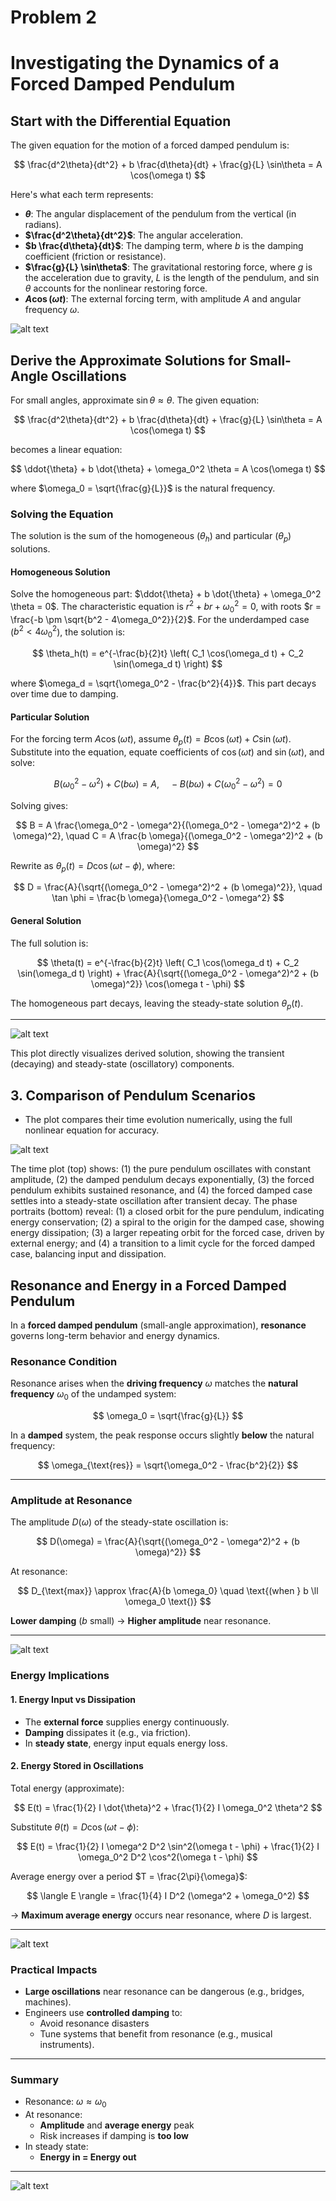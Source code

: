 # Problem 2

# Investigating the Dynamics of a Forced Damped Pendulum


##  Start with the Differential Equation

The given equation for the motion of a forced damped pendulum is:

$$
\frac{d^2\theta}{dt^2} + b \frac{d\theta}{dt} + \frac{g}{L} \sin\theta = A \cos(\omega t)
$$

Here's what each term represents:

- **$\theta$**: The angular displacement of the pendulum from the vertical (in radians).
- **$\frac{d^2\theta}{dt^2}$**: The angular acceleration.
- **$b \frac{d\theta}{dt}$**: The damping term, where $b$ is the damping coefficient (friction or resistance).
- **$\frac{g}{L} \sin\theta$**: The gravitational restoring force, where $g$ is the acceleration due to gravity, $L$ is the length of the pendulum, and $\sin\theta$ accounts for the nonlinear restoring force.
- **$A \cos(\omega t)$**: The external forcing term, with amplitude $A$ and angular frequency $\omega$.


![alt text](image-13.png)


##  Derive the Approximate Solutions for Small-Angle Oscillations

For small angles, approximate $\sin\theta \approx \theta$. The given equation:

$$
\frac{d^2\theta}{dt^2} + b \frac{d\theta}{dt} + \frac{g}{L} \sin\theta = A \cos(\omega t)
$$

becomes a linear equation:

$$
\ddot{\theta} + b \dot{\theta} + \omega_0^2 \theta = A \cos(\omega t)
$$

where $\omega_0 = \sqrt{\frac{g}{L}}$ is the natural frequency.

### Solving the Equation

The solution is the sum of the homogeneous ($\theta_h$) and particular ($\theta_p$) solutions.

#### Homogeneous Solution

Solve the homogeneous part: $\ddot{\theta} + b \dot{\theta} + \omega_0^2 \theta = 0$. The characteristic equation is $r^2 + b r + \omega_0^2 = 0$, with roots $r = \frac{-b \pm \sqrt{b^2 - 4\omega_0^2}}{2}$. For the underdamped case ($b^2 < 4\omega_0^2$), the solution is:

$$
\theta_h(t) = e^{-\frac{b}{2}t} \left( C_1 \cos(\omega_d t) + C_2 \sin(\omega_d t) \right)
$$

where $\omega_d = \sqrt{\omega_0^2 - \frac{b^2}{4}}$. This part decays over time due to damping.

#### Particular Solution

For the forcing term $A \cos(\omega t)$, assume $\theta_p(t) = B \cos(\omega t) + C \sin(\omega t)$. Substitute into the equation, equate coefficients of $\cos(\omega t)$ and $\sin(\omega t)$, and solve:

$$
B (\omega_0^2 - \omega^2) + C (b \omega) = A, \quad -B (b \omega) + C (\omega_0^2 - \omega^2) = 0
$$

Solving gives:

$$
B = A \frac{\omega_0^2 - \omega^2}{(\omega_0^2 - \omega^2)^2 + (b \omega)^2}, \quad C = A \frac{b \omega}{(\omega_0^2 - \omega^2)^2 + (b \omega)^2}
$$

Rewrite as $\theta_p(t) = D \cos(\omega t - \phi)$, where:

$$
D = \frac{A}{\sqrt{(\omega_0^2 - \omega^2)^2 + (b \omega)^2}}, \quad \tan \phi = \frac{b \omega}{\omega_0^2 - \omega^2}
$$

#### General Solution

The full solution is:

$$
\theta(t) = e^{-\frac{b}{2}t} \left( C_1 \cos(\omega_d t) + C_2 \sin(\omega_d t) \right) + \frac{A}{\sqrt{(\omega_0^2 - \omega^2)^2 + (b \omega)^2}} \cos(\omega t - \phi)
$$

The homogeneous part decays, leaving the steady-state solution $\theta_p(t)$.

---

![alt text](image-14.png)


This plot directly visualizes derived solution, showing the transient (decaying) and steady-state (oscillatory) components.

## 3. Comparison of Pendulum Scenarios 

- The plot compares their time evolution numerically, using the full nonlinear equation for accuracy.

![alt text](image-18.png)





The time plot (top) shows: (1) the pure pendulum oscillates with constant amplitude, (2) the damped pendulum decays exponentially, (3) the forced pendulum exhibits sustained resonance, and (4) the forced damped case settles into a steady-state oscillation after transient decay. The phase portraits (bottom) reveal: (1) a closed orbit for the pure pendulum, indicating energy conservation; (2) a spiral to the origin for the damped case, showing energy dissipation; (3) a larger repeating orbit for the forced case, driven by external energy; and (4) a transition to a limit cycle for the forced damped case, balancing input and dissipation.
## Resonance and Energy in a Forced Damped Pendulum

In a **forced damped pendulum** (small-angle approximation), **resonance** governs long-term behavior and energy dynamics.



### Resonance Condition

Resonance arises when the **driving frequency** $\omega$ matches the **natural frequency** $\omega_0$ of the undamped system:

$$
\omega_0 = \sqrt{\frac{g}{L}}
$$

In a **damped** system, the peak response occurs slightly **below** the natural frequency:

$$
\omega_{\text{res}} = \sqrt{\omega_0^2 - \frac{b^2}{2}}
$$

---

### Amplitude at Resonance

The amplitude $D(\omega)$ of the steady-state oscillation is:

$$
D(\omega) = \frac{A}{\sqrt{(\omega_0^2 - \omega^2)^2 + (b \omega)^2}}
$$

At resonance:

$$
D_{\text{max}} \approx \frac{A}{b \omega_0} \quad \text{(when } b \ll \omega_0 \text{)}
$$

 **Lower damping** ($b$ small) → **Higher amplitude** near resonance.

---
![alt text](image-15.png)
### Energy Implications

#### 1. Energy Input vs Dissipation
- The **external force** supplies energy continuously.
- **Damping** dissipates it (e.g., via friction).
- In **steady state**, energy input equals energy loss.

#### 2. Energy Stored in Oscillations

Total energy (approximate):

$$
E(t) = \frac{1}{2} I \dot{\theta}^2 + \frac{1}{2} I \omega_0^2 \theta^2
$$

Substitute $\theta(t) = D \cos(\omega t - \phi)$:

$$
E(t) = \frac{1}{2} I \omega^2 D^2 \sin^2(\omega t - \phi) + \frac{1}{2} I \omega_0^2 D^2 \cos^2(\omega t - \phi)
$$

Average energy over a period $T = \frac{2\pi}{\omega}$:

$$
\langle E \rangle = \frac{1}{4} I D^2 (\omega^2 + \omega_0^2)
$$

→ **Maximum average energy** occurs near resonance, where $D$ is largest.

---
![alt text](image-16.png)
### Practical Impacts

- **Large oscillations** near resonance can be dangerous (e.g., bridges, machines).
- Engineers use **controlled damping** to:
  - Avoid resonance disasters
  - Tune systems that benefit from resonance (e.g., musical instruments).

---

### Summary

- Resonance: $\omega \approx \omega_0$
- At resonance:
  - **Amplitude** and **average energy** peak
  - Risk increases if damping is **too low**
- In steady state:
  - **Energy in = Energy out**

---
![alt text](image-12.png)









